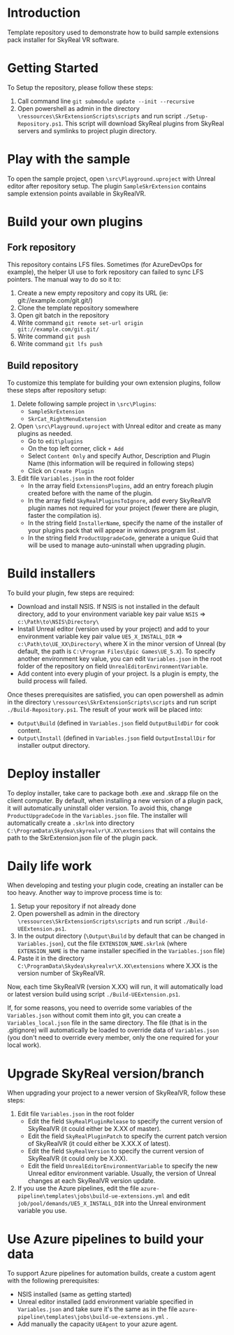 
# Introduction 

Template repository used to demonstrate how to build sample extensions pack installer for SkyReal VR software.

# Getting Started
To Setup the repository, please follow these steps:
1.	Call command line `git submodule update --init --recursive`
2.	Open powershell as admin in the directory `\ressources\SkrExtensionScripts\scripts` and run script `./Setup-Repository.ps1`. This script will download SkyReal plugins from SkyReal servers and symlinks to project plugin directory.
	
# Play with the sample
To open the sample project, open `\src\Playground.uproject` with Unreal editor after repository setup.
The plugin `SampleSkrExtension` contains sample extension points available in SkyRealVR.

# Build your own plugins

## Fork repository
This repository contains LFS files. Sometimes (for AzureDevOps for example), the helper UI use to fork repository can failed to sync LFS pointers. The manual way to do so it to:
1. Create a new empty repository and copy its URL (ie: git://example.com/git.git/)
2. Clone the template repository somewhere
3. Open git batch in the repository
4. Write command `git remote set-url origin git://example.com/git.git/`
5. Write command `git push`
5. Write command `git lfs push`

## Build repository
To customize this template for building your own extension plugins, follow these steps after repository setup:
1. Delete following sample project in `\src\Plugins`:
	* `SampleSkrExtension`
	* `SkrCat_RightMenuExtension`
2. Open `\src\Playground.uproject` with Unreal editor and create as many plugins as needed.
	* Go to `edit\plugins`
	* On the top left corner, click `+ Add`
	* Select `Content Only` and specify Author, Description and Plugin Name (this information will be required in following steps)
	* Click on `Create Plugin`
3. Edit file `Variables.json` in the root folder
	*  In the array field `ExtensionsPlugins`, add an entry foreach plugin created before with the name of the plugin.
	* In the array field `SkyRealPluginsToIgnore`, add every SkyRealVR plugin names not required for your project (fewer there are plugin, faster the compilation is).
	* In the string field `InstallerName`, specify the name of the installer of your plugins pack that will appear in windows program list .
	* In the string field `ProductUpgradeCode`, generate a unique Guid that will be used to manage auto-uninstall when upgrading plugin.

# Build installers

To build your plugin, few steps are required:
* Download and install NSIS. If NSIS is not installed in the default directory, add to your environment variable key pair value `NSIS` => `c:\Path\to\NSIS\Directory\`
* Install Unreal editor (version used by your project) and add to your environment variable key pair value `UE5_X_INSTALL_DIR` => `c:\Path\to\UE_XX\Directory\` where X in the minor version of Unreal (by default, the path is `C:\Program Files\Epic Games\UE_5.X`). To specify another environment key value, you can edit `Variables.json` in the root folder of the repository on field `UnrealEditorEnvironmentVariable`.
* Add content into every plugin of your project. Is a plugin is empty, the build process will failed. 

Once theses prerequisites are satisfied, you can open powershell as admin in the directory `\ressources\SkrExtensionScripts\scripts` and run script `./Build-Repository.ps1`.
The result of your work will be placed into:
* `Output\Build` (defined in `Variables.json` field `OutputBuildDir` for cook content.
* `Output\Install` (defined in `Variables.json` field `OutputInstallDir` for installer output directory.

# Deploy installer
To deploy installer, take care to package both .exe and .skrapp file on the client computer. By default, when installing a new version of a plugin pack, it will automatically uninstall older version. To avoid this, change `ProductUpgradeCode` in the `Variables.json` file.
The installer will automatically create a `.skrlnk` into directory `C:\ProgramData\Skydea\skyrealvr\X.XX\extensions` that will contains the path to the SkrExtension.json file of the plugin pack.

# Daily life work
When developing and testing your plugin code, creating an installer can be too heavy. Another way to improve process time is to:
1. Setup your repository if not already done
2. Open powershell as admin in the directory `\ressources\SkrExtensionScripts\scripts` and run script `./Build-UEExtension.ps1`.
3. In the output directory (`\Output\Build` by default that can be changed in `Variables.json`), cut the file `EXTENSION_NAME.skrlnk` (where `EXTENSION_NAME` is the name installer specified in the `Variables.json` file)
4. Paste it in the directory `C:\ProgramData\Skydea\skyrealvr\X.XX\extensions` where X.XX is the version number of SkyRealVR.

Now, each time SkyRealVR (version X.XX) will run, it will automatically load or latest version build using script `./Build-UEExtension.ps1`.

If, for some reasons, you need to override some variables of the `Variables.json` without comit them into git, you can create a `Variables_local.json` file in the same directory. 
The file (that is in the .gitignore) will automatically be loaded to override data of `Variables.json` (you don't need to override every member, only the one required for your local work).

# Upgrade SkyReal version/branch
When upgrading your project to a newer version of SkyRealVR, follow these steps:
1. Edit file `Variables.json` in the root folder
	* Edit the field `SkyRealPluginRelease` to specify the current version of SkyRealVR (it could either be X.XX of master).
	* Edit the field `SkyRealPluginPatch` to specify the current patch version of SkyRealVR (it could either be X.XX.X of latest).
	* Edit the field `SkyRealVersion` to specify the current version of SkyRealVR (it could only be X.XX).
	* Edit the field `UnrealEditorEnvironmentVariable` to specify the new Unreal editor environment variable. Usually, the version of Unreal changes at each SkyRealVR version update.
2. If you use the Azure pipelines, edit the file `azure-pipeline\templates\jobs\build-ue-extensions.yml` and edit `job/pool/demands/UE5_X_INSTALL_DIR` into the Unreal environment variable you use.

# Use Azure pipelines to build your data
To support Azure pipelines for automation builds, create a custom agent with the following prerequisites:
* NSIS installed (same as getting started)
* Unreal editor installed (add environment variable specified in `Variables.json` and take sure it's the same as in the file `azure-pipeline\templates\jobs\build-ue-extensions.yml` .
* Add manually the capacity `UEAgent` to your azure agent.